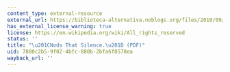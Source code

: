 ```yaml
---
content_type: external-resource
external_url: https://biblioteca-alternativa.noblogs.org/files/2010/09/nods_that_silence.pdf
has_external_license_warning: true
license: https://en.wikipedia.org/wiki/All_rights_reserved
status: ''
title: "\u201CNods That Silence.\u201D (PDF)"
uid: 7880c2b5-9f02-4bfc-880b-2bfa6f8578ea
wayback_url: ''
---
```

